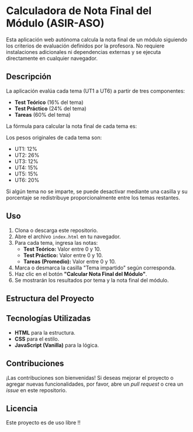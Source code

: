 # Calculadora de Nota Final del Módulo (ASIR-ASO)

Esta aplicación web autónoma calcula la nota final de un módulo siguiendo los criterios de evaluación definidos por la profesora. No requiere instalaciones adicionales ni dependencias externas y se ejecuta directamente en cualquier navegador.

## Descripción

La aplicación evalúa cada tema (UT1 a UT6) a partir de tres componentes:

- **Test Teórico** (16% del tema)
- **Test Práctico** (24% del tema)
- **Tareas** (60% del tema)

La fórmula para calcular la nota final de cada tema es:


Los pesos originales de cada tema son:

- UT1: 12%
- UT2: 26%
- UT3: 12%
- UT4: 15%
- UT5: 15%
- UT6: 20%

Si algún tema no se imparte, se puede desactivar mediante una casilla y su porcentaje se redistribuye proporcionalmente entre los temas restantes.

## Uso

1. Clona o descarga este repositorio.
2. Abre el archivo `index.html` en tu navegador.
3. Para cada tema, ingresa las notas:
   - **Test Teórico:** Valor entre 0 y 10.
   - **Test Práctico:** Valor entre 0 y 10.
   - **Tareas (Promedio):** Valor entre 0 y 10.
4. Marca o desmarca la casilla "Tema impartido" según corresponda.
5. Haz clic en el botón **"Calcular Nota Final del Módulo"**.
6. Se mostrarán los resultados por tema y la nota final del módulo.

## Estructura del Proyecto


## Tecnologías Utilizadas

- **HTML** para la estructura.
- **CSS** para el estilo.
- **JavaScript (Vanilla)** para la lógica.

## Contribuciones

¡Las contribuciones son bienvenidas! Si deseas mejorar el proyecto o agregar nuevas funcionalidades, por favor, abre un _pull request_ o crea un _issue_ en este repositorio.

## Licencia

Este proyecto es de uso libre !!

